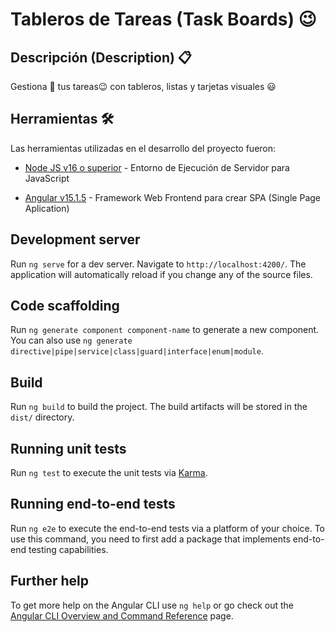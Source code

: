 # Tableros de Tareas (Task Boards) 😉

## Descripción (Description) 📋

Gestiona 📆 tus tareas😉 con tableros, listas y tarjetas visuales 😃

## Herramientas 🛠️

Las herramientas utilizadas en el desarrollo del proyecto fueron:

* [Node JS v16 o superior](https://nodejs.org/es/) - Entorno de Ejecución de Servidor para JavaScript
  
* [Angular v15.1.5](https://angular.io/) - Framework Web Frontend para crear SPA (Single Page Aplication)

## Development server

Run `ng serve` for a dev server. Navigate to `http://localhost:4200/`. The application will automatically reload if you change any of the source files.

## Code scaffolding

Run `ng generate component component-name` to generate a new component. You can also use `ng generate directive|pipe|service|class|guard|interface|enum|module`.

## Build

Run `ng build` to build the project. The build artifacts will be stored in the `dist/` directory.

## Running unit tests

Run `ng test` to execute the unit tests via [Karma](https://karma-runner.github.io).

## Running end-to-end tests

Run `ng e2e` to execute the end-to-end tests via a platform of your choice. To use this command, you need to first add a package that implements end-to-end testing capabilities.

## Further help

To get more help on the Angular CLI use `ng help` or go check out the [Angular CLI Overview and Command Reference](https://angular.io/cli) page.
